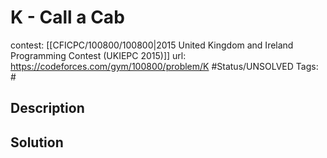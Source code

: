 # K - Call a Cab

contest: [[CFICPC/100800/100800|2015 United Kingdom and Ireland Programming Contest (UKIEPC 2015)]]
url: https://codeforces.com/gym/100800/problem/K
#Status/UNSOLVED
Tags: #

## Description

## Solution

